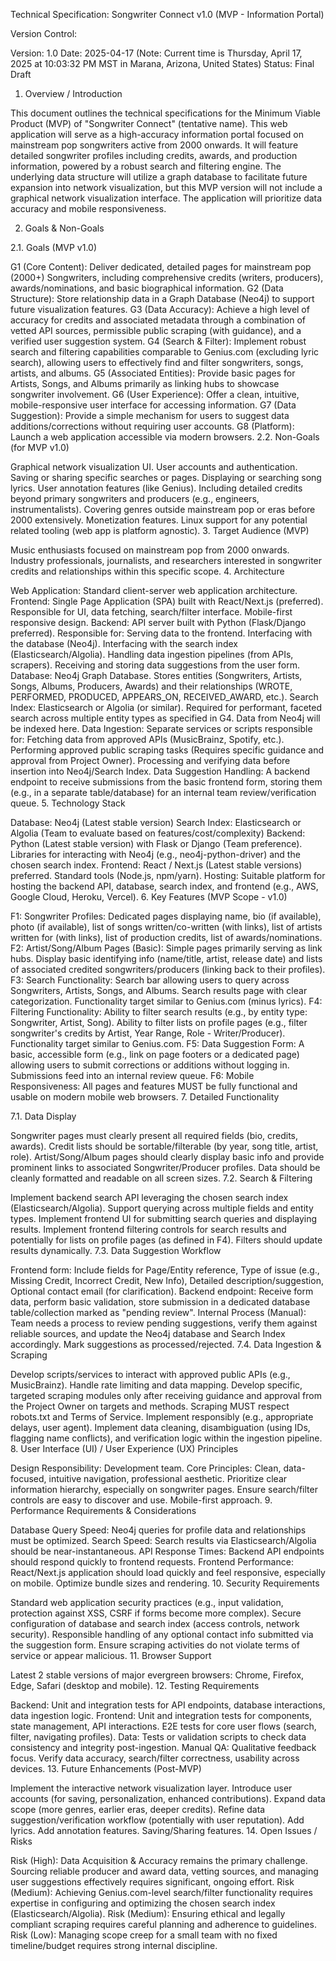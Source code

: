 Technical Specification: Songwriter Connect v1.0 (MVP - Information Portal)

Version Control:

Version: 1.0
Date: 2025-04-17 (Note: Current time is Thursday, April 17, 2025 at 10:03:32 PM MST in Marana, Arizona, United States)
Status: Final Draft
1. Overview / Introduction

This document outlines the technical specifications for the Minimum Viable Product (MVP) of "Songwriter Connect" (tentative name). This web application will serve as a high-accuracy information portal focused on mainstream pop songwriters active from 2000 onwards. It will feature detailed songwriter profiles including credits, awards, and production information, powered by a robust search and filtering engine. The underlying data structure will utilize a graph database to facilitate future expansion into network visualization, but this MVP version will not include a graphical network visualization interface. The application will prioritize data accuracy and mobile responsiveness.

2. Goals & Non-Goals

2.1. Goals (MVP v1.0)

G1 (Core Content): Deliver dedicated, detailed pages for mainstream pop (2000+) Songwriters, including comprehensive credits (writers, producers), awards/nominations, and basic biographical information.
G2 (Data Structure): Store relationship data in a Graph Database (Neo4j) to support future visualization features.
G3 (Data Accuracy): Achieve a high level of accuracy for credits and associated metadata through a combination of vetted API sources, permissible public scraping (with guidance), and a verified user suggestion system.
G4 (Search & Filter): Implement robust search and filtering capabilities comparable to Genius.com (excluding lyric search), allowing users to effectively find and filter songwriters, songs, artists, and albums.
G5 (Associated Entities): Provide basic pages for Artists, Songs, and Albums primarily as linking hubs to showcase songwriter involvement.
G6 (User Experience): Offer a clean, intuitive, mobile-responsive user interface for accessing information.
G7 (Data Suggestion): Provide a simple mechanism for users to suggest data additions/corrections without requiring user accounts.
G8 (Platform): Launch a web application accessible via modern browsers.
2.2. Non-Goals (for MVP v1.0)

Graphical network visualization UI.
User accounts and authentication.
Saving or sharing specific searches or pages.
Displaying or searching song lyrics.
User annotation features (like Genius).
Including detailed credits beyond primary songwriters and producers (e.g., engineers, instrumentalists).
Covering genres outside mainstream pop or eras before 2000 extensively.
Monetization features.
Linux support for any potential related tooling (web app is platform agnostic).
3. Target Audience (MVP)

Music enthusiasts focused on mainstream pop from 2000 onwards.
Industry professionals, journalists, and researchers interested in songwriter credits and relationships within this specific scope.
4. Architecture

Web Application: Standard client-server web application architecture.
Frontend: Single Page Application (SPA) built with React/Next.js (preferred). Responsible for UI, data fetching, search/filter interface. Mobile-first responsive design.
Backend: API server built with Python (Flask/Django preferred). Responsible for:
Serving data to the frontend.
Interfacing with the database (Neo4j).
Interfacing with the search index (Elasticsearch/Algolia).
Handling data ingestion pipelines (from APIs, scrapers).
Receiving and storing data suggestions from the user form.
Database: Neo4j Graph Database. Stores entities (Songwriters, Artists, Songs, Albums, Producers, Awards) and their relationships (WROTE, PERFORMED, PRODUCED, APPEARS_ON, RECEIVED_AWARD, etc.).
Search Index: Elasticsearch or Algolia (or similar). Required for performant, faceted search across multiple entity types as specified in G4. Data from Neo4j will be indexed here.
Data Ingestion: Separate services or scripts responsible for:
Fetching data from approved APIs (MusicBrainz, Spotify, etc.).
Performing approved public scraping tasks (Requires specific guidance and approval from Project Owner).
Processing and verifying data before insertion into Neo4j/Search Index.
Data Suggestion Handling: A backend endpoint to receive submissions from the basic frontend form, storing them (e.g., in a separate table/database) for an internal team review/verification queue.
5. Technology Stack

Database: Neo4j (Latest stable version)
Search Index: Elasticsearch or Algolia (Team to evaluate based on features/cost/complexity)
Backend: Python (Latest stable version) with Flask or Django (Team preference). Libraries for interacting with Neo4j (e.g., neo4j-python-driver) and the chosen search index.
Frontend: React / Next.js (Latest stable versions) preferred. Standard tools (Node.js, npm/yarn).
Hosting: Suitable platform for hosting the backend API, database, search index, and frontend (e.g., AWS, Google Cloud, Heroku, Vercel).
6. Key Features (MVP Scope - v1.0)

F1: Songwriter Profiles: Dedicated pages displaying name, bio (if available), photo (if available), list of songs written/co-written (with links), list of artists written for (with links), list of production credits, list of awards/nominations.
F2: Artist/Song/Album Pages (Basic): Simple pages primarily serving as link hubs. Display basic identifying info (name/title, artist, release date) and lists of associated credited songwriters/producers (linking back to their profiles).
F3: Search Functionality: Search bar allowing users to query across Songwriters, Artists, Songs, and Albums. Search results page with clear categorization. Functionality target similar to Genius.com (minus lyrics).
F4: Filtering Functionality: Ability to filter search results (e.g., by entity type: Songwriter, Artist, Song). Ability to filter lists on profile pages (e.g., filter songwriter's credits by Artist, Year Range, Role - Writer/Producer). Functionality target similar to Genius.com.
F5: Data Suggestion Form: A basic, accessible form (e.g., link on page footers or a dedicated page) allowing users to submit corrections or additions without logging in. Submissions feed into an internal review queue.
F6: Mobile Responsiveness: All pages and features MUST be fully functional and usable on modern mobile web browsers.
7. Detailed Functionality

7.1. Data Display

Songwriter pages must clearly present all required fields (bio, credits, awards). Credit lists should be sortable/filterable (by year, song title, artist, role).
Artist/Song/Album pages should clearly display basic info and provide prominent links to associated Songwriter/Producer profiles.
Data should be cleanly formatted and readable on all screen sizes.
7.2. Search & Filtering

Implement backend search API leveraging the chosen search index (Elasticsearch/Algolia).
Support querying across multiple fields and entity types.
Implement frontend UI for submitting search queries and displaying results.
Implement frontend filtering controls for search results and potentially for lists on profile pages (as defined in F4). Filters should update results dynamically.
7.3. Data Suggestion Workflow

Frontend form: Include fields for Page/Entity reference, Type of issue (e.g., Missing Credit, Incorrect Credit, New Info), Detailed description/suggestion, Optional contact email (for clarification).
Backend endpoint: Receive form data, perform basic validation, store submission in a dedicated database table/collection marked as "pending review".
Internal Process (Manual): Team needs a process to review pending suggestions, verify them against reliable sources, and update the Neo4j database and Search Index accordingly. Mark suggestions as processed/rejected.
7.4. Data Ingestion & Scraping

Develop scripts/services to interact with approved public APIs (e.g., MusicBrainz). Handle rate limiting and data mapping.
Develop specific, targeted scraping modules only after receiving guidance and approval from the Project Owner on targets and methods. Scraping MUST respect robots.txt and Terms of Service. Implement responsibly (e.g., appropriate delays, user agent).
Implement data cleaning, disambiguation (using IDs, flagging name conflicts), and verification logic within the ingestion pipeline.
8. User Interface (UI) / User Experience (UX) Principles

Design Responsibility: Development team.
Core Principles: Clean, data-focused, intuitive navigation, professional aesthetic. Prioritize clear information hierarchy, especially on songwriter pages. Ensure search/filter controls are easy to discover and use. Mobile-first approach.
9. Performance Requirements & Considerations

Database Query Speed: Neo4j queries for profile data and relationships must be optimized.
Search Speed: Search results via Elasticsearch/Algolia should be near-instantaneous.
API Response Times: Backend API endpoints should respond quickly to frontend requests.
Frontend Performance: React/Next.js application should load quickly and feel responsive, especially on mobile. Optimize bundle sizes and rendering.
10. Security Requirements

Standard web application security practices (e.g., input validation, protection against XSS, CSRF if forms become more complex).
Secure configuration of database and search index (access controls, network security).
Responsible handling of any optional contact info submitted via the suggestion form.
Ensure scraping activities do not violate terms of service or appear malicious.
11. Browser Support

Latest 2 stable versions of major evergreen browsers: Chrome, Firefox, Edge, Safari (desktop and mobile).
12. Testing Requirements

Backend: Unit and integration tests for API endpoints, database interactions, data ingestion logic.
Frontend: Unit and integration tests for components, state management, API interactions. E2E tests for core user flows (search, filter, navigating profiles).
Data: Tests or validation scripts to check data consistency and integrity post-ingestion.
Manual QA: Qualitative feedback focus. Verify data accuracy, search/filter correctness, usability across devices.
13. Future Enhancements (Post-MVP)

Implement the interactive network visualization layer.
Introduce user accounts (for saving, personalization, enhanced contributions).
Expand data scope (more genres, earlier eras, deeper credits).
Refine data suggestion/verification workflow (potentially with user reputation).
Add lyrics.
Add annotation features.
Saving/Sharing features.
14. Open Issues / Risks

Risk (High): Data Acquisition & Accuracy remains the primary challenge. Sourcing reliable producer and award data, vetting sources, and managing user suggestions effectively requires significant, ongoing effort.
Risk (Medium): Achieving Genius.com-level search/filter functionality requires expertise in configuring and optimizing the chosen search index (Elasticsearch/Algolia).
Risk (Medium): Ensuring ethical and legally compliant scraping requires careful planning and adherence to guidelines.
Risk (Low): Managing scope creep for a small team with no fixed timeline/budget requires strong internal discipline. 
